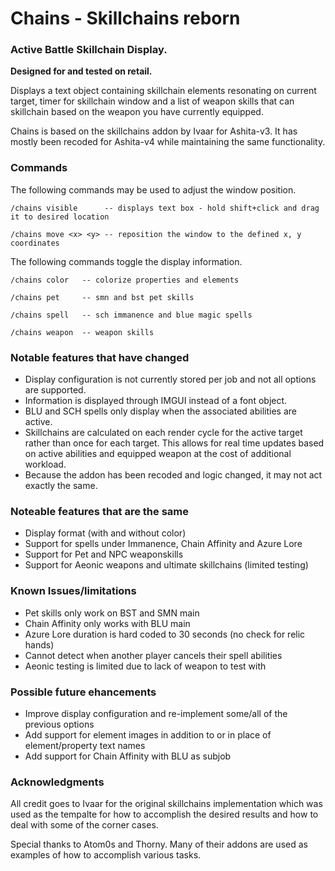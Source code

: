 # Chains - Skillchains reborn
### Active Battle Skillchain Display.

**Designed for and tested on retail.**

Displays a text object containing skillchain elements resonating on current target, timer for skillchain window and a list of weapon skills that can skillchain based on the weapon you have currently equipped.

Chains is based on the skillchains addon by Ivaar for Ashita-v3. It has mostly been recoded for Ashita-v4 while maintaining the same functionality.

### Commands
The following commands may be used to adjust the window position.

    /chains visible      -- displays text box - hold shift+click and drag it to desired location

    /chains move <x> <y> -- reposition the window to the defined x, y coordinates

The following commands toggle the display information.

    /chains color   -- colorize properties and elements

    /chains pet     -- smn and bst pet skills

    /chains spell   -- sch immanence and blue magic spells

    /chains weapon  -- weapon skills

### Notable features that have changed
- Display configuration is not currently stored per job and not all options are supported.
- Information is displayed through IMGUI instead of a font object.
- BLU and SCH spells only display when the associated abilities are active.
- Skillchains are calculated on each render cycle for the active target rather than once for each target. This allows for real time updates based on active abilities and equipped weapon at the cost of additional workload.
- Because the addon has been recoded and logic changed, it may not act exactly the same.

### Noteable features that are the same
- Display format (with and without color)
- Support for spells under Immanence, Chain Affinity and Azure Lore
- Support for Pet and NPC weaponskills
- Support for Aeonic weapons and ultimate skillchains (limited testing)

### Known Issues/limitations
- Pet skills only work on BST and SMN main
- Chain Affinity only works with BLU main
- Azure Lore duration is hard coded to 30 seconds (no check for relic hands)
- Cannot detect when another player cancels their spell abilities
- Aeonic testing is limited due to lack of weapon to test with

### Possible future ehancements
- Improve display configuration and re-implement some/all of the previous options
- Add support for element images in addition to or in place of element/property text names
- Add support for Chain Affinity with BLU as subjob

### Acknowledgments
All credit goes to Ivaar for the original skillchains implementation which was used as the tempalte for how to accomplish the desired results and how to deal with some of the corner cases.

Special thanks to Atom0s and Thorny. Many of their addons are used as examples of how to accomplish various tasks.
